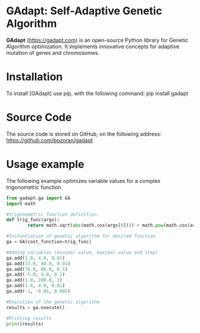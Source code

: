 # GAdapt: Self-Adaptive Genetic Algorithm
**GAdapt** (https://gadapt.com) is an open-source Python library for Genetic Algorithm optimization. It implements innovative concepts for adaptive mutation of genes and chromosomes.

# Installation
To install [GAdapt] use pip, with the following command:
pip install gadapt

# Source Code
The source code is stored on GitHub, on the following address: https://github.com/bpzoran/gadapt

# Usage example
The following example optimizes variable values for a complex trigonometric function.
```python
from gadapt.ga import GA
import math

#trigonometric function definition
def trig_func(args):        
        return math.sqrt(abs(math.cos(args[0]))) + math.pow(math.cos(args[1]), 2) + math.sin(args[2]) + math.pow(args[3], 2) + math.sqrt(args[4]) + math.cos(args[5]) - (args[6]*math.sin(pow(args[6], 3)) + 1) + math.sin(args[0]) / (math.sqrt(args[0])/3 + (args[6]*math.sin(pow(args[6], 3)) + 1) ) / math.sqrt(args[4]) + math.cos(args[5])

#Instantiation of genetic algorithm for desired function
ga = GA(cost_function=trig_func)

#Adding variables (minimal value, maximal value and step)
ga.add(1.0, 4.0, 0.01)
ga.add(37.0, 40.0, 0.01)
ga.add(78.0, 88.0, 0.1)
ga.add(-5.0, 4.0, 0.1)
ga.add(1.0, 100.0, 1)
ga.add(1.0, 4.0, 0.01)
ga.add(-1, -0.01, 0.005)

#Execution of the genetic algorithm
results = ga.execute()

#Printing results
print(results)
```